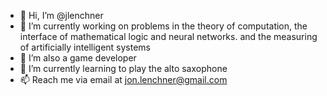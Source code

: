 - 👋 Hi, I’m @jlenchner
- 👀 I’m currently working on problems in the theory of computation, the interface of mathematical logic and neural networks. and the measuring of artificially intelligent systems
- 👀 I’m also a game developer
- 🌱 I’m currently learning to play the alto saxophone
- 📫 Reach me via email at jon.lenchner@gmail.com

<!---
jlenchner/jlenchner is a ✨ special ✨ repository because its `README.md` (this file) appears on your GitHub profile.
You can click the Preview link to take a look at your changes.
--->
